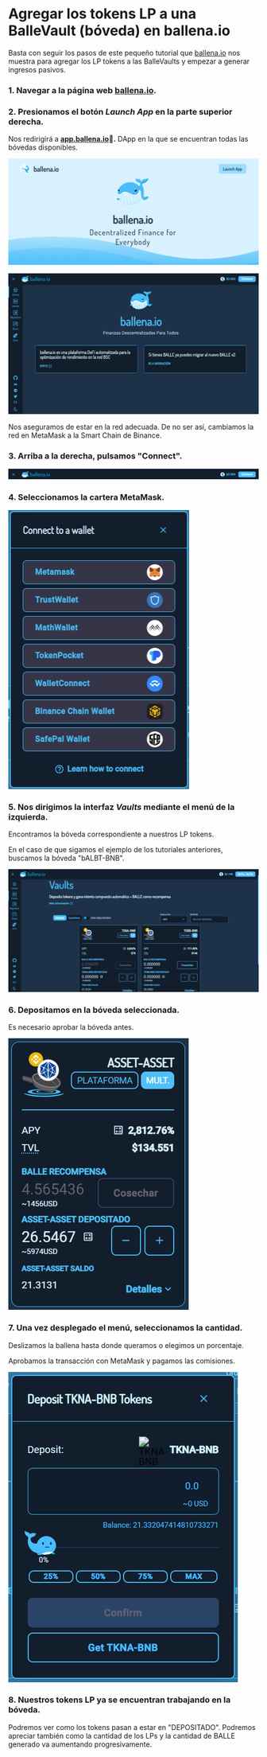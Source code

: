 # Agregar los tokens LP a una BalleVault \(bóveda\) en ballena.io

Basta con seguir los pasos de este pequeño tutorial que [ballena.io](https://ballena.io/) nos muestra para agregar los LP tokens a las BalleVaults y empezar a generar ingresos pasivos.



### 1. Navegar a la página web [ballena.io](https://ballena.io/).

### 

### 2. Presionamos el botón _Launch App_ en la parte superior derecha.

Nos redirigirá a [**app.ballena.io**](https://app.ballena.io/)**🐋.** DApp en la que se encuentran todas las bóvedas disponibles.



![](../../../../../.gitbook/assets/5.png)



![](../../../../../.gitbook/assets/screenshot-2021-05-21-at-14.40.56.png)



Nos aseguramos de estar en la red adecuada. De no ser así, cambiamos la red en MetaMask a la Smart Chain de Binance.



### 3. Arriba a la derecha, pulsamos "Connect".



![](../../../../../.gitbook/assets/screenshot-2021-05-21-at-14.40.56%20%281%29.png)



### 4. Seleccionamos la cartera MetaMask.



![](../../../../../.gitbook/assets/screenshot-2021-05-21-at-14.43.01.png)



### 5. Nos dirigimos la interfaz _Vaults_ mediante el menú de la izquierda.

Encontramos la bóveda correspondiente a nuestros LP tokens.

En el caso de que sigamos el ejemplo de los tutoriales anteriores, buscamos la bóveda "bALBT-BNB".



![](../../../../../.gitbook/assets/image-4-.png)



### 6. Depositamos en la bóveda seleccionada. 

Es necesario aprobar la bóveda antes.



![](../../../../../.gitbook/assets/image%20%2822%29.png)



### 7. Una vez desplegado el menú, seleccionamos la cantidad.

Deslizamos la ballena hasta donde queramos o elegimos un porcentaje.

Aprobamos la transacción con MetaMask y pagamos las comisiones.



![](../../../../../.gitbook/assets/card2.png)



### 8. Nuestros tokens LP ya se encuentran trabajando en la bóveda.

Podremos ver como los tokens pasan a estar en "DEPOSITADO". Podremos apreciar también como la cantidad de los LPs y la cantidad de BALLE generado va aumentando progresivamente.







